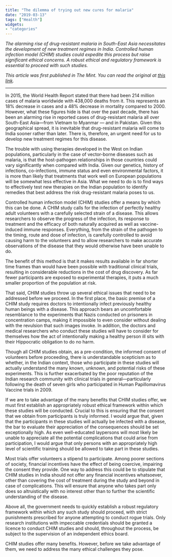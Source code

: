 ```yaml
---
title: "The dilemma of trying out new cures for malaria"
date: "2019-03-13"
tags: ["Health"]
widgets: 
- "categories"
---
```


*The alarming rise of drug-resistant malaria in South-East Asia necessitates the development of new treatment regimes in India. Controlled human infection model (CHIM) studies could expedite this process but raise significant ethical concerns. A robust ethical and regulatory framework is essential to proceed with such studies.*
<!--more-->
*This article was first published in The Mint. You can read the original at [this link](https://www.livemint.com/opinion/columns/opinion-the-dilemma-of-trying-out-new-cures-for-malaria-1552428138547.html).*

---

In 2015, the World Health Report stated that there had been 214 million cases of malaria worldwide with 438,000 deaths from it. This represents an 18% decrease in cases and a 48% decrease in mortality compared to 2000. However, what these figures hide is that over the past decade, there has been an alarming rise in reported cases of drug-resistant malaria all over South-East Asia—from Vietnam to Myanmar — and in Pakistan. Given this geographical spread, it is inevitable that drug-resistant malaria will come to India sooner rather than later. There is, therefore, an urgent need for us to develop new treatment regimes for this disease.

The trouble with using therapies developed in the West on Indian populations, particularly in the case of vector-borne diseases such as malaria, is that the host-pathogen relationships in those countries could vary significantly when compared with India. Given our genetics, history of infections, co-infections, immune status and even environmental factors, it is more than likely that treatments that work well on European populations will be somewhat less effective in Asia. What we need to do is to find ways to effectively test new therapies on the Indian population to identify remedies that best address the risk drug-resistant malaria poses to us.

Controlled human infection model (CHIM) studies offer a means by which this can be done. A CHIM study calls for the infection of perfectly healthy adult volunteers with a carefully selected strain of a disease. This allows researchers to observe the progress of the infection, its response to treatment and the efficacy of both naturally acquired as well as vaccine-induced immune responses. Everything, from the strain of the pathogen to the timing, route and dose of infection, is carefully controlled to avoid causing harm to the volunteers and to allow researchers to make accurate observations of the disease that they would otherwise have been unable to do.

The benefit of this method is that it makes results available in far shorter time frames than would have been possible with traditional clinical trials, resulting in considerable reductions in the cost of drug discovery. As far fewer participants are exposed to experimental therapies, it puts a much smaller proportion of the population at risk.

That said, CHIM studies throw up several ethical issues that need to be addressed before we proceed. In the first place, the basic premise of a CHIM study requires doctors to intentionally infect previously healthy human beings with a disease. This approach bears an uncomfortable resemblance to the experiments that Nazis conducted on prisoners in concentration camps, making it impossible to even consider without dealing with the revulsion that such images invoke. In addition, the doctors and medical researchers who conduct these studies will have to consider for themselves how the act of intentionally making a healthy person ill sits with their Hippocratic obligation to do no harm.

Though all CHIM studies obtain, as a pre-condition, the informed consent of volunteers before proceeding, there is understandable scepticism as to whether, in the Indian context, those who participate in these studies will actually understand the many known, unknown, and potential risks of these experiments. This is further exacerbated by the poor reputation of the Indian research community with clinical trials in general—particularly following the death of seven girls who participated in Human Papillomavirus Vaccine trials in 2009.

If we are to take advantage of the many benefits that CHIM studies offer, we must first establish an appropriately robust ethical framework within which these studies will be conducted. Crucial to this is ensuring that the consent that we obtain from participants is truly informed. I would argue that, given that the participants in these studies will actually be infected with a disease, the bar to evaluate their appreciation of the consequences should be set exceptionally high. As even well-educated laypersons will most likely be unable to appreciate all the potential complications that could arise from participation, I would argue that only persons with an appropriately high level of scientific training should be allowed to take part in these studies.

Most trials offer volunteers a stipend to participate. Among poorer sections of society, financial incentives have the effect of being coercive, impairing the consent they provide. One way to address this could be to stipulate that CHIM studies in India should not offer any financial incentives whatsoever, other than covering the cost of treatment during the study and beyond in case of complications. This will ensure that anyone who takes part only does so altruistically with no interest other than to further the scientific understanding of the disease.

Above all, the government needs to quickly establish a robust regulatory framework within which any such study should proceed, with strict punishments prescribed for anyone attempting to conduct rogue trials. Only research institutions with impeccable credentials should be granted a licence to conduct CHIM studies and should, throughout the process, be subject to the supervision of an independent ethics board.

CHIM studies offer many benefits. However, before we take advantage of them, we need to address the many ethical challenges they pose.

